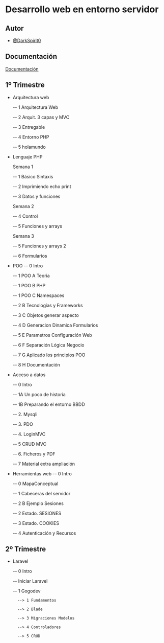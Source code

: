 
# Desarrollo web en entorno servidor


## Autor

- [@DarkSpirit0](https://github.com/DarkSpirit0)


## Documentación

[Documentación](https://pamariniesfranciscodelosrios.github.io/dwes_public/dwes2425/)


## 1º Trimestre

- Arquitectura web

    -- 1 Arquitectura Web

    -- 2 Arquit. 3 capas y MVC

    -- 3 Entregable

    -- 4 Entorno PHP

    -- 5 holamundo
- Lenguaje PHP

    Semana 1
    
    -- 1 Básico Sintaxis

    -- 2 Imprimiendo echo print

    -- 3 Datos y funciones

    Semana 2

    -- 4 Control

    -- 5 Funciones y arrays

    Semana 3

    -- 5 Funciones y arrays 2

    -- 6 Formularios

- POO
    -- 0 Intro

    -- 1 POO A Teoria

    -- 1 POO B PHP

    -- 1 POO C Namespaces

    -- 2 B Tecnologías y Frameworks

    -- 3 C Objetos generar aspecto

    -- 4 D Generacion Dinamica Formularios

    -- 5 E Parametros Configuración Web

    -- 6 F Separación Lógica Negocio

    -- 7 G Aplicado los principios POO

    -- 8 H Documentación

- Acceso a datos

    -- 0 Intro

    -- 1A Un poco de historia

    -- 1B Preparando el entorno BBDD

    -- 2. Mysqli

    -- 3. PDO

    -- 4. LoginMVC

    -- 5 CRUD MVC

    -- 6. Ficheros y PDF

    -- 7 Material extra ampliación

- Herramientas web
    -- 0 Intro

    -- 0 MapaConceptual

    -- 1 Cabeceras del servidor

    -- 2 B Ejemplo Sesiones

    -- 2 Estado. SESIONES

    -- 3 Estado. COOKIES
    
    -- 4 Autenticación y Recursos


## 2º Trimestre

- Laravel

    -- 0 Intro

    -- Iniciar Laravel

    -- 1 Gogodev

        --> 1 Fundamentos

        --> 2 Blade

        --> 3 Migraciones Modelos

        --> 4 Controladores

        --> 5 CRUD
